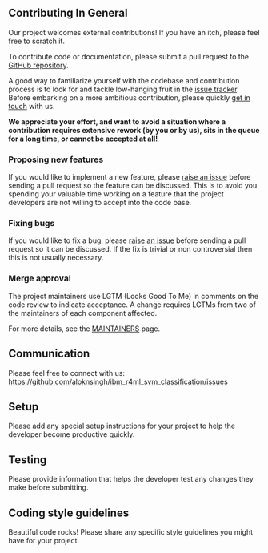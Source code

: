 ## Contributing In General

Our project welcomes external contributions! If you have an itch, please
feel free to scratch it.

To contribute code or documentation, please submit a pull request to the [GitHub
repository](https://github.com/aloknsingh/ibm_r4ml_svm_classification).

A good way to familiarize yourself with the codebase and contribution process is
to look for and tackle low-hanging fruit in the [issue
tracker](https://github.com/aloknsingh/ibm_r4ml_svm_classification/issues). Before embarking on
a more ambitious contribution, please quickly [get in touch](#communication)
with us.

**We appreciate your effort, and want to avoid a situation where a contribution
requires extensive rework (by you or by us), sits in the queue for a long time,
or cannot be accepted at all!**

### Proposing new features

If you would like to implement a new feature, please [raise an
issue](https://github.com/aloknsingh/ibm_r4ml_svm_classification/issues) before sending a pull
request so the feature can be discussed. This is to avoid you spending your
valuable time working on a feature that the project developers are not willing
to accept into the code base.

### Fixing bugs

If you would like to fix a bug, please [raise an
issue](https://github.com/aloknsingh/ibm_r4ml_svm_classification/issues) before sending a pull
request so it can be discussed. If the fix is trivial or non controversial then
this is not usually necessary.

### Merge approval

The project maintainers use LGTM (Looks Good To Me) in comments on the code
review to indicate acceptance. A change requires LGTMs from two of the
maintainers of each component affected.

For more details, see the [MAINTAINERS](MAINTAINERS.md) page.

## Communication

Please feel free to connect with us:
https://github.com/aloknsingh/ibm_r4ml_svm_classification/issues

## Setup

Please add any special setup instructions for your project to help the
developer become productive quickly.

## Testing

Please provide information that helps the developer test any changes they
make before submitting.

## Coding style guidelines

Beautiful code rocks! Please share any specific style guidelines you might
have for your project.
